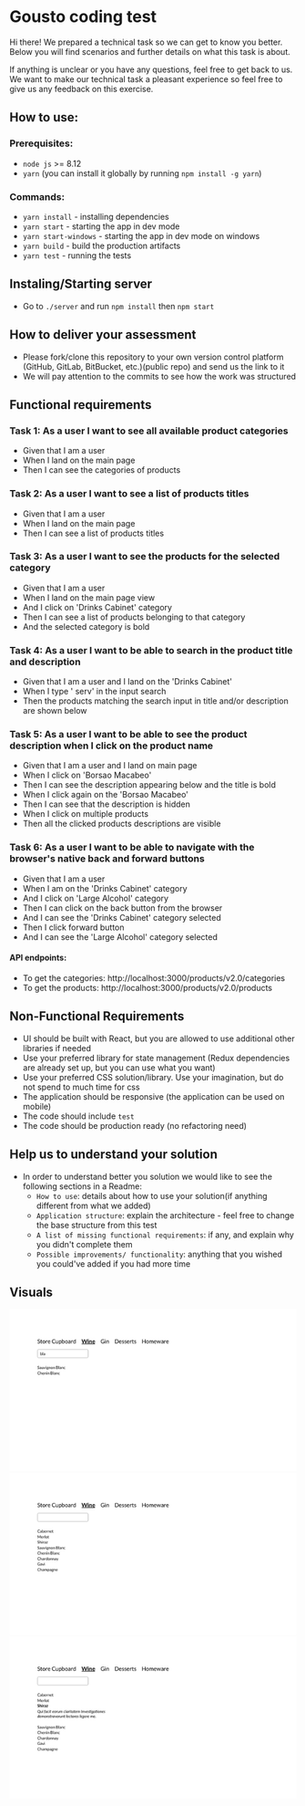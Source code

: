# Gousto coding test

Hi there! We prepared a technical task so we can get to know you better. Below you will find scenarios and further details on what this task is about.

If anything is unclear or you have any questions, feel free to get back to us. We want to make our technical task a pleasant experience so feel free to give us any feedback on this exercise.

## How to use:

### Prerequisites:

* `node js` >= 8.12
* `yarn` (you can install it globally by running `npm install -g yarn`)

### Commands:

* `yarn install` - installing dependencies
* `yarn start` - starting the app in dev mode
* `yarn start-windows` - starting the app in dev mode on windows
* `yarn build` - build the production artifacts
* `yarn test` - running the tests

## Instaling/Starting server
* Go to `./server` and run `npm install` then `npm start`

## How to deliver your assessment

* Please fork/clone this repository to your own version control platform (GitHub, GitLab, BitBucket, etc.)(public repo) and send us the link to it
* We will pay attention to the commits to see how the work was structured

## Functional requirements

### Task 1: As a user I want to see all available product categories
  
  * Given that I am a user
  * When I land on the main page
  * Then I can see the categories of products

### Task 2: As a user I want to see a list of products titles
 
  * Given that I am a user
  * When I land on the main page
  * Then I can see a list of products titles

### Task 3: As a user I want to see the products for the selected category
 
  * Given that I am a user
  * When I land on the main page view
  * And I click on 'Drinks Cabinet' category
  * Then I can see a list of products belonging to that category
  * And the selected category is bold

### Task 4: As a user I want to be able to search in the product title and description
  
  * Given that I am a user and I land on the 'Drinks Cabinet'
  * When I type ' serv' in the input search
  * Then the products matching the search input in title and/or description are shown below

### Task 5: As a user I want to be able to see the product description when I click on the product name
  
  * Given that I am a user and I land on main page
  * When I click on 'Borsao Macabeo'
  * Then I can see the description appearing below and the title is bold
  * When I click again on the 'Borsao Macabeo'
  * Then I can see that the description is hidden
  * When I click on multiple products
  * Then all the clicked products descriptions are visible

### Task 6: As a user I want to be able to navigate with the browser's native back and forward buttons
  
  * Given that I am a user
  * When I am on the 'Drinks Cabinet' category
  * And I click on 'Large Alcohol' category
  * Then I can click on the back button from the browser
  * And I can see the 'Drinks Cabinet' category selected
  * Then I click forward button
  * And I can see the 'Large Alcohol' category selected

#### API endpoints:
* To get the categories: http://localhost:3000/products/v2.0/categories
* To get the products: http://localhost:3000/products/v2.0/products

## Non-Functional Requirements 

* UI should be built with React, but you are allowed to use additional other libraries if needed
* Use your preferred library for state management (Redux dependencies are already set up, but you can use what you want)
* Use your preferred CSS solution/library. Use your imagination, but do not spend to much time for css
* The application should be responsive (the application can be used on mobile)
* The code should include `test`
* The code should be production ready (no refactoring need)

## Help us to understand your solution

* In order to understand better you solution we would like to see the following sections in a Readme:
    * `How to use`: details about how to use your solution(if anything different from what we added)
    * `Application structure`: explain the architecture - feel free to change the base structure from this test
    * `A list of missing functional requirements`: if any, and explain why you didn't complete them
    * `Possible improvements/ functionality`: anything that you wished you could've added if you had more time

## Visuals

![Image1](./public/first.png)
![Image2](./public/second.png)
![Image3](./public/third.png)
